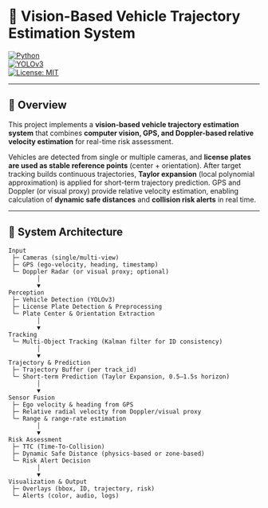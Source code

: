 # 🚗 Vision-Based Vehicle Trajectory Estimation System

[![Python](https://img.shields.io/badge/Python-3.9+-blue?logo=python)](https://www.python.org/)  
[![YOLOv3](https://img.shields.io/badge/YOLOv3-Object%20Detection-green)](https://pjreddie.com/darknet/yolo/)  
[![License: MIT](https://img.shields.io/badge/License-MIT-yellow.svg)](LICENSE)

---

## 📖 Overview

This project implements a **vision-based vehicle trajectory estimation system** that combines **computer vision, GPS, and Doppler-based relative velocity estimation** for real-time risk assessment.  

Vehicles are detected from single or multiple cameras, and **license plates are used as stable reference points** (center + orientation). After target tracking builds continuous trajectories, **Taylor expansion** (local polynomial approximation) is applied for short-term trajectory prediction. GPS and Doppler (or visual proxy) provide relative velocity estimation, enabling calculation of **dynamic safe distances** and **collision risk alerts** in real time.

---

## 🧱 System Architecture

```text
Input
 ├─ Cameras (single/multi-view)
 ├─ GPS (ego-velocity, heading, timestamp)
 └─ Doppler Radar (or visual proxy; optional)
        │
        ▼
Perception
 ├─ Vehicle Detection (YOLOv3)
 ├─ License Plate Detection & Preprocessing
 └─ Plate Center & Orientation Extraction
        │
        ▼
Tracking
 └─ Multi-Object Tracking (Kalman filter for ID consistency)
        │
        ▼
Trajectory & Prediction
 ├─ Trajectory Buffer (per track_id)
 └─ Short-term Prediction (Taylor Expansion, 0.5–1.5s horizon)
        │
        ▼
Sensor Fusion
 ├─ Ego velocity & heading from GPS
 ├─ Relative radial velocity from Doppler/visual proxy
 └─ Range & range-rate estimation
        │
        ▼
Risk Assessment
 ├─ TTC (Time-To-Collision)
 ├─ Dynamic Safe Distance (physics-based or zone-based)
 └─ Risk Alert Decision
        │
        ▼
Visualization & Output
 ├─ Overlays (bbox, ID, trajectory, risk)
 └─ Alerts (color, audio, logs)
```
